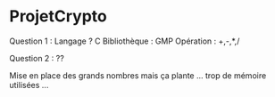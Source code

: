 # ProjetCrypto


Question 1 :
    Langage ? C
    Bibliothèque : GMP
    Opération : +,-,*,/
    
Question 2 :
    ??
    



Mise en place des grands nombres mais ça plante ... trop de mémoire utilisées ...
